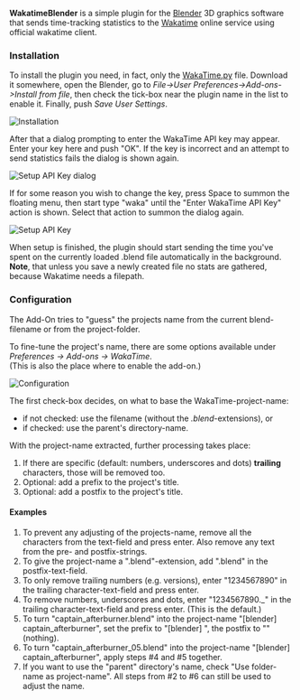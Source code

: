 **WakatimeBlender** is a simple plugin for the [Blender](https://www.blender.org/) 3D graphics software that sends time-tracking statistics to the [Wakatime](https://wakatime.com) online service using official wakatime client.

### Installation

To install the plugin you need, in fact, only the [WakaTime.py](https://github.com/allista/WakatimeBlender/raw/master/WakaTime.py) file.
Download it somewhere, open the Blender, go to *File->User Preferences->Add-ons->Install from file*, then check the tick-box near the plugin name in the list to enable it. Finally, push *Save User Settings*.

![Installation](http://i.imgur.com/3ZtsKpb.png)

After that a dialog prompting to enter the WakaTime API key may appear. Enter your key here and push "OK". If the key is incorrect and an attempt to send statistics fails the dialog is shown again.

![Setup API Key dialog](http://i.imgur.com/2VDvtJ9.png)

If for some reason you wish to change the key, press Space to summon the floating menu, then start type "waka" until the "Enter WakaTime API Key" action is shown. Select that action to summon the dialog again.

![Setup API Key](http://i.imgur.com/if3PLTC.png)

When setup is finished, the plugin should start sending the time you've spent on the currently loaded .blend file automatically in the background. **Note**, that unless you save a newly created file no stats are gathered, because Wakatime needs a filepath.

### Configuration
The Add-On tries to "guess" the projects name from the current blend-filename or from the project-folder.

To fine-tune the project's name, there are some options available under *Preferences -> Add-ons -> WakaTime*.<br/>
(This is also the place where to enable the add-on.)

![Configuration](https://i.imgur.com/22zIvWe.png)

The first check-box decides, on what to base the WakaTime-project-name:
* if not checked: use the filename (without the *.blend*-extensions), or
* if checked: use the parent's directory-name.

With the project-name extracted, further processing takes place:
1. If there are specific (default: numbers, underscores and dots) **trailing** characters, those will be removed too.
2. Optional: add a prefix to the project's title.
3. Optional: add a postfix to the project's title.

#### Examples
1. To prevent any adjusting of the projects-name, remove all the characters from the text-field and press enter. Also remove any text from the pre- and postfix-strings.
2. To give the project-name a ".blend"-extension, add ".blend" in the postfix-text-field.
3. To only remove trailing numbers (e.g. versions), enter "1234567890" in the trailing character-text-field and press enter.
4. To remove numbers, underscores and dots, enter "1234567890.\_" in the trailing character-text-field and press enter. (This is the default.)
5. To turn "captain_afterburner.blend" into the project-name "\[blender\] captain_afterburner", set the prefix to "\[blender\] ", the postfix to "" (nothing).
6. To turn "captain_afterburner_05.blend" into the project-name "\[blender\] captain_afterburner", apply steps #4 and #5 together.
7. If you want to use the "parent" directory's name, check "Use folder-name as project-name". All steps from #2 to #6 can still be used to adjust the name.
